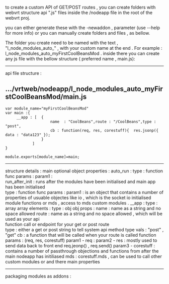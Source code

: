 to create a custom API of GET/POST routes , you can create folders with  webvrt structure api ".js" files inside the /nodeapp file in the root of the webvrt proj.

you can either generate these with the -newaddon ,  parameter (use --help for more info) or you can manually create folders and files , as bellow.
    

The folder you create need to be named with the text , "l_node_modules_auto_" , with your custom name at the end . 
For example : l_node_modules_auto_myFirstCoolBeansMod  .
inside there you can create any js file with the bellow structure ( preferred name , main.js): 

---------------------------------------------------------------------------------------------------
api file structure : 

.../vrtweb/nodeapp/l_node_modules_auto_myFirstCoolBeansMod/main.js
---------------------------------------------------------------------------------------------------
    var module_name="myFirstCoolBeansMod"
    var main :{
         __app : [  {   
                        name  : "CoolBeans",route : "/CoolBeans",type : "post",                        
                        cb : function(req, res, corestuff){  res.jsonp({ data : "data123" }); 
                    }
                ]
    }

    module.exports[module_name]=main;

    
---------------------------------------------------------------------------------------------------


structure details : 
    main optional object properties : 
        auto_run : 
            type : function
            func params :
                param1 :  
        run_after_init : runs after the modules have been initialised and main app has been initialised  
            type : function
            func params : 
                param1 :  is an object that contains a number of properties of usuable objectes like 
                        io , which is the socket io initialised module functions or 
                        mds ,  access to mds custom modules .
        __app : 
            type : array
            array elements : 
                type  : obj
                obj props : 
                    name : name as a string and no space allowed
                    route : name as a string and no space allowed , which will be used as your api      
                            function call or endpoint for your get or post route                    
                    type : either a get or post string to tell system api method type 
                            vals : "post"  , "get"
                    cb : a function that will be called when your route is called 
                        function params  : (req, res, corestuff)
                                param1 - req :
                                param2 - res : mostly used to send data back to front end 
                                                req.jeonp() , req.send()
                                param3 - corestuff : contains a number of passthrough objections and functions from after the main nodeapp has initiliased 
                                    mds : corestuff.mds , can be used to call other custom modules or and there main properties 



-------------------------------------------------------------------------------

packaging modules as addons :

            
